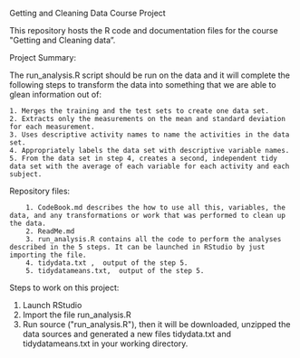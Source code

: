 Getting and Cleaning Data Course Project

This repository hosts the R code and documentation files for the course "Getting and Cleaning data”.

Project Summary:

The run_analysis.R script should be run on the data and it will complete the following steps to transform the data into something that we are able to glean information out of:

    1. Merges the training and the test sets to create one data set.
    2. Extracts only the measurements on the mean and standard deviation for each measurement.
    3. Uses descriptive activity names to name the activities in the data set.
    4. Appropriately labels the data set with descriptive variable names.
    5. From the data set in step 4, creates a second, independent tidy data set with the average of each variable for each activity and each subject.

Repository files:

        1. CodeBook.md describes the how to use all this, variables, the data, and any transformations or work that was performed to clean up the data.
        2. ReadMe.md
        3. run_analysis.R contains all the code to perform the analyses described in the 5 steps. It can be launched in RStudio by just importing the file.
        4. tidydata.txt ,  output of the step 5.
        5. tidydatameans.txt,  output of the step 5. 

Steps to work on this project:

  1. Launch RStudio
  2. Import the file run_analysis.R 
  3. Run source ("run_analysis.R"), then it will be downloaded, unzipped the data sources and generated a new files tidydata.txt and tidydatameans.txt in your working directory.
